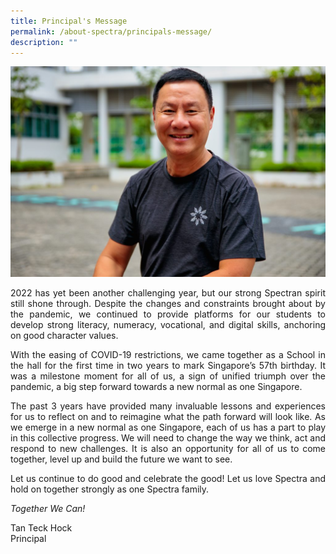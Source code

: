 ```yaml
---
title: Principal's Message
permalink: /about-spectra/principals-message/
description: ""
---
```

<img style="width:700px" src="/images/TTH-4418-Edit-1024x683.jpg">

<p align="justify"> 2022 has yet been another challenging year, but our strong Spectran spirit still shone through. Despite the changes and constraints brought about by the pandemic, we continued to provide platforms for our students to develop strong literacy, numeracy, vocational, and digital skills, anchoring on good character values.</p>

<p align="justify"> With the easing of COVID-19 restrictions, we came together as a School in the hall for the first time in two years to mark Singapore’s 57th&nbsp;birthday. It was a milestone moment for all of us, a sign of unified triumph over the pandemic, a big step forward towards a new normal as one Singapore.</p>

<p align="justify"> The past 3 years have provided many invaluable lessons and experiences for us to reflect on and to reimagine what the path forward will look like. As we emerge in a new normal as one Singapore, each of us has a part to play in this collective progress. We will need to change the way we think, act and respond to new challenges. It is also an opportunity for all of us to come together, level up and build the future we want to see.</p>

<p align="justify"> Let us continue to do good and celebrate the good! Let us love Spectra and hold on together strongly as one Spectra family. </p>

_Together We Can!_

Tan Teck Hock  
Principal